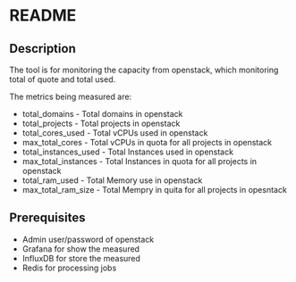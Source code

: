 # README

## Description

The tool is for monitoring the capacity from openstack, which monitoring total of quote and total used.

The metrics being measured are:

* total_domains - Total domains in openstack
* total_projects - Total projects in openstack
* total_cores_used - Total vCPUs used in openstack
* max_total_cores - Total vCPUs in quota for all projects in openstack
* total_instances_used - Total Instances used in openstack
* max_total_instances - Total Instances in quota for all projects in openstack
* total_ram_used - Total Memory use in openstack
* max_total_ram_size - Total Mempry in quita for all projects in opesntack


## Prerequisites

* Admin user/password of openstack
* Grafana for show the measured
* InfluxDB for store the measured
* Redis for processing jobs
